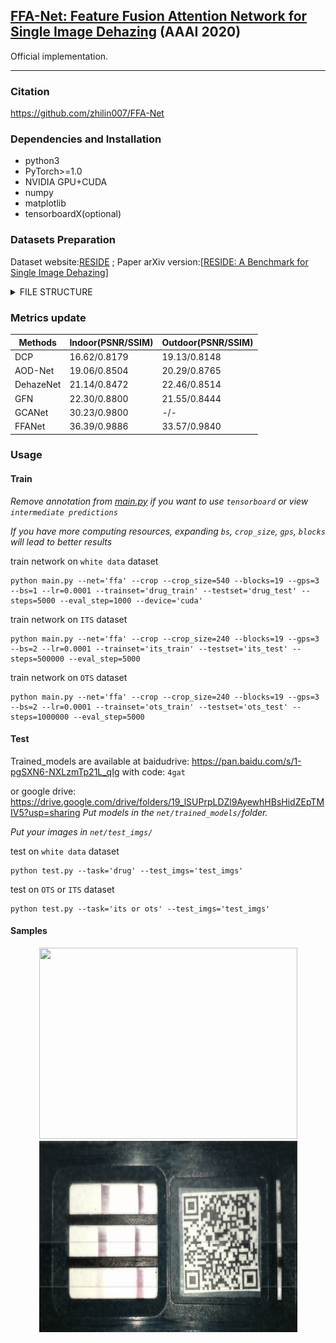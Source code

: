 ##  [FFA-Net: Feature Fusion Attention Network for Single Image Dehazing](https://arxiv.org/abs/1911.07559) (AAAI 2020)
 Official implementation.

---

### Citation
https://github.com/zhilin007/FFA-Net

### Dependencies and Installation

* python3
* PyTorch>=1.0
* NVIDIA GPU+CUDA
* numpy
* matplotlib
* tensorboardX(optional)

### Datasets Preparation

Dataset website:[RESIDE](https://sites.google.com/view/reside-dehaze-datasets/) ; Paper arXiv version:[[RESIDE: A Benchmark for Single Image Dehazing](https://www.google.com/url?q=https%3A%2F%2Farxiv.org%2Fpdf%2F1712.04143.pdf&sa=D&sntz=1&usg=AFQjCNHzdt3kMDsvuJ7Ef6R4ev59OFeRYA)]

<details>
<summary> FILE STRUCTURE </summary>

```
    FFA-Net
    |-- README.md
    |-- net
    |-- data
        |-- white_data
            |-- train
                |-- hazy
                    |-- *.jpg
                |-- clear
                    |-- *.jpg
            |-- val
                |-- hazy
                    |-- *.jpg
                |-- clear
                    |-- *.jpg
            |-- test
                |-- hazy
                    |-- *.jpg
                |-- clear
                    |-- *.jpg 
        |-- RESIDE
            |-- ITS
                |-- hazy
                    |-- *.png
                |-- clear
                    |-- *.png
            |-- OTS 
                |-- hazy
                    |-- *.jpg
                |-- clear
                    |-- *.jpg
            |-- SOTS
                |-- indoor
                    |-- hazy
                        |-- *.png
                    |-- clear
                        |-- *.png
                |-- outdoor
                    |-- hazy
                        |-- *.jpg
                    |-- clear
                        |-- *.png
```
</details>


### Metrics update
|Methods|Indoor(PSNR/SSIM)|Outdoor(PSNR/SSIM)|
|-|-|-|
|DCP|16.62/0.8179|19.13/0.8148|
|AOD-Net|19.06/0.8504|20.29/0.8765|
|DehazeNet|21.14/0.8472|22.46/0.8514|
|GFN|22.30/0.8800|21.55/0.8444|
|GCANet|30.23/0.9800|-/-|
|FFANet|36.39/0.9886|33.57/0.9840|
### Usage

#### Train

*Remove annotation from [main.py](net/main.py) if you want to use `tensorboard` or view `intermediate predictions`*

*If you have more computing resources, expanding `bs`, `crop_size`, `gps`, `blocks` will lead to better results*

train network on `white data` dataset

 ```shell
 python main.py --net='ffa' --crop --crop_size=540 --blocks=19 --gps=3 --bs=1 --lr=0.0001 --trainset='drug_train' --testset='drug_test' --steps=5000 --eval_step=1000 --device='cuda'
 
 ```
 
train network on `ITS` dataset

 ```shell
 python main.py --net='ffa' --crop --crop_size=240 --blocks=19 --gps=3 --bs=2 --lr=0.0001 --trainset='its_train' --testset='its_test' --steps=500000 --eval_step=5000
 ```


train network on `OTS` dataset


 ```shell
 python main.py --net='ffa' --crop --crop_size=240 --blocks=19 --gps=3 --bs=2 --lr=0.0001 --trainset='ots_train' --testset='ots_test' --steps=1000000 --eval_step=5000
 ```


#### Test

Trained_models are available at baidudrive: https://pan.baidu.com/s/1-pgSXN6-NXLzmTp21L_qIg with code: `4gat`

or google drive: https://drive.google.com/drive/folders/19_lSUPrpLDZl9AyewhHBsHidZEpTMIV5?usp=sharing
*Put  models in the `net/trained_models/`folder.*

*Put your images in `net/test_imgs/`*

test on `white data` dataset

 ```shell
 python test.py --task='drug' --test_imgs='test_imgs'
```

test on `OTS` or `ITS` dataset

 ```shell
 python test.py --task='its or ots' --test_imgs='test_imgs'
```

#### Samples

<p align='center'>
<img src="fig/0701_0219.png" height="306px" width='413px'> 
<img src='fig/0701_0219_FFA.png' height="306px" width='413px' >
</div>


